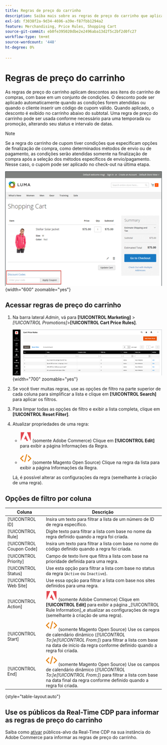 ```yaml
---
title: Regras de preço do carrinho
description: Saiba mais sobre as regras de preço do carrinho que aplicam descontos aos itens do carrinho com base em um conjunto de condições.
exl-id: f3038f2a-9d34-4696-a39e-f87fbb1294a2
feature: Merchandising, Price Rules, Shopping Cart
source-git-commit: eb0fe395020dbe2e2496aba13d2f5c2bf2d0fc27
workflow-type: tm+mt
source-wordcount: '448'
ht-degree: 0%

---
```


# Regras de preço do carrinho

As regras de preço do carrinho aplicam descontos aos itens do carrinho de compras, com base em um conjunto de condições. O desconto pode ser aplicado automaticamente quando as condições forem atendidas ou quando o cliente inserir um código de cupom válido. Quando aplicado, o desconto é exibido no carrinho abaixo do subtotal. Uma regra de preço do carrinho pode ser usada conforme necessário para uma temporada ou promoção, alterando seu status e intervalo de datas.

>[!NOTE]
>
>Se a regra do carrinho de cupom tiver condições que especificam opções de finalização de compra, como determinados métodos de envio ou de pagamento, as condições serão atendidas somente na finalização de compra após a seleção dos métodos específicos de envio/pagamento. Nesse caso, o cupom pode ser aplicado no check-out na última etapa.

![Exemplo de vitrine - cupom de aplicação do carrinho](./assets/storefront-cart-apply-coupon.png){width="600" zoomable="yes"}

## Acessar regras de preço do carrinho

1. Na barra lateral _Admin_, vá para **[!UICONTROL Marketing]** > _[!UICONTROL Promotions]_>**[!UICONTROL Cart Price Rules]**.

   ![Regra de preço do carrinho](./assets/price-rule-cart.png){width="700" zoomable="yes"}

1. Se você tiver muitas regras, use as opções de filtro na parte superior de cada coluna para simplificar a lista e clique em **[!UICONTROL Search]** para aplicar os filtros.

1. Para limpar todas as opções de filtro e exibir a lista completa, clique em **[!UICONTROL Reset Filter]**.

1. Atualizar propriedades de uma regra:

   - ![Adobe Commerce](../assets/adobe-logo.svg) (somente Adobe Commerce) Clique em **[!UICONTROL Edit]** para exibir a página Informações da Regra.

   - ![Magento Open Source](../assets/open-source.svg) (somente Magento Open Source) Clique na regra da lista para exibir a página Informações da Regra.

   Lá, é possível alterar as configurações da regra (semelhante à criação de uma regra).

## Opções de filtro por coluna

| Coluna | Descrição |
|--- |--- |
| [!UICONTROL ID] | Insira um texto para filtrar a lista de um número de ID de regra específico. |
| [!UICONTROL Rule] | Digite texto para filtrar a lista com base no nome da regra definido quando a regra foi criada. |
| [!UICONTROL Coupon Code] | Insira um texto para filtrar a lista com base no nome do código definido quando a regra foi criada. |
| [!UICONTROL Priority] | Campo de texto livre que filtra a lista com base na prioridade definida para uma regra. |
| [!UICONTROL Status] | Use esta opção para filtrar a lista com base no status da regra (`Active` ou `Inactive`). |
| [!UICONTROL Web Site] | Use essa opção para filtrar a lista com base nos sites definidos para uma regra. |
| [!UICONTROL Action] | ![Adobe Commerce](../assets/adobe-logo.svg) (somente Adobe Commerce) Clique em **[!UICONTROL Edit]** para exibir a página _[!UICONTROL Rule Information]_e atualizar as configurações de regra (semelhante à criação de uma regra). |
| [!UICONTROL Start] | ![Magento Open Source](../assets/open-source.svg) (somente Magento Open Source) Use os campos de calendário dinâmico (_[!UICONTROL To:]_e_[!UICONTROL From:]_) para filtrar a lista com base na data de início da regra conforme definido quando a regra foi criada. |
| [!UICONTROL End] | ![Magento Open Source](../assets/open-source.svg) (somente Magento Open Source) Use os campos de calendário dinâmico (_[!UICONTROL To:]_e_[!UICONTROL From:]_) para filtrar a lista com base na data final da regra conforme definido quando a regra foi criada. |

{style="table-layout:auto"}

## Use os públicos da Real-Time CDP para informar as regras de preço do carrinho

Saiba como [ativar](../customers/audience-activation.md) públicos-alvo da Real-Time CDP na sua instância do Adobe Commerce para informar as regras de preço do carrinho.

